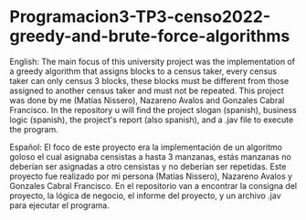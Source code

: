 # Programacion3-TP3-censo2022-greedy-and-brute-force-algorithms

English: The main focus of this university project was the implementation of a greedy algorithm that assigns blocks to a census taker, every census taker can only census 3 blocks, these blocks must be different from those assigned to another census taker and must not be repeated. This project was done by me (Matías Nissero), Nazareno Avalos and Gonzales Cabral Francisco. In the repository u will find the project slogan (spanish), business logic (spanish), the project's report (also spanish), and a .jav file to execute the program.

Español: El foco de este proyecto era la implementación de un algoritmo goloso el cual asignaba censistas a hasta 3 manzanas, estás manzanas no deberían ser asignadas a otro censistas y no deberían ser repetidas. Este proyecto fue realizado por mi persona (Matías Nissero), Nazareno Avalos y Gonzales Cabral Francisco. En el repositorio van a encontrar la consigna del proyecto, la lógica de negocio, el informe del proyecto, y un archivo .jav para ejecutar el programa.
